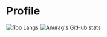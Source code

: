 # Profile

[![Top Langs](https://github-readme-stats.vercel.app/api/top-langs/?username=kirastain&layout=compact&theme=tokyonight&count_private=false)](https://github.com/anuraghazra/github-readme-stats) [![Anurag's GitHub stats](https://github-readme-stats.vercel.app/api?username=kirastain&count_private=false&theme=tokyonight)](https://github.com/anuraghazra/github-readme-stats)
